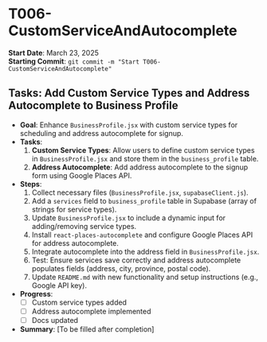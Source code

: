# T006-CustomServiceAndAutocomplete

**Start Date**: March 23, 2025  
**Starting Commit**: `git commit -m "Start T006-CustomServiceAndAutocomplete"`

## Tasks: Add Custom Service Types and Address Autocomplete to Business Profile

- **Goal**: Enhance `BusinessProfile.jsx` with custom service types for scheduling and address autocomplete for signup.
- **Tasks**:
  1. **Custom Service Types**: Allow users to define custom service types in `BusinessProfile.jsx` and store them in the `business_profile` table.
  2. **Address Autocomplete**: Add address autocomplete to the signup form using Google Places API.
- **Steps**:
  1. Collect necessary files (`BusinessProfile.jsx`, `supabaseClient.js`).
  2. Add a `services` field to `business_profile` table in Supabase (array of strings for service types).
  3. Update `BusinessProfile.jsx` to include a dynamic input for adding/removing service types.
  4. Install `react-places-autocomplete` and configure Google Places API for address autocomplete.
  5. Integrate autocomplete into the address field in `BusinessProfile.jsx`.
  6. Test: Ensure services save correctly and address autocomplete populates fields (address, city, province, postal code).
  7. Update `README.md` with new functionality and setup instructions (e.g., Google API key).
- **Progress**:
  - [ ] Custom service types added
  - [ ] Address autocomplete implemented
  - [ ] Docs updated
- **Summary**: [To be filled after completion]
